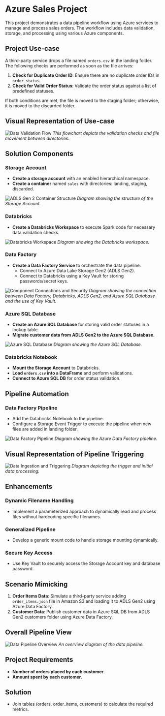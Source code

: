 # Azure Sales Project

This project demonstrates a data pipeline workflow using Azure services to manage and process sales orders. The workflow includes data validation, storage, and processing using various Azure components.

## Project Use-case

A third-party service drops a file named `orders.csv` in the landing folder. The following checks are performed as soon as the file arrives:

1. **Check for Duplicate Order ID**: Ensure there are no duplicate order IDs in `order_status`.
2. **Check for Valid Order Status**: Validate the order status against a list of predefined statuses.

If both conditions are met, the file is moved to the staging folder; otherwise, it is moved to the discarded folder.

## Visual Representation of Use-case

![Data Validation Flow](Images/Screenshot%202025-02-27%20134803.png)
_This flowchart depicts the validation checks and file movement between directories._

## Solution Components

### Storage Account

- **Create a storage account** with an enabled hierarchical namespace.
- **Create a container** named `sales` with directories: landing, staging, discarded.

![ADLS Gen 2 Container Structure](Images/Screenshot%202025-02-27%20134617.png)
_Diagram showing the structure of the Storage Account._

### Databricks

- **Create a Databricks Workspace** to execute Spark code for necessary data validation checks.

![Databricks Workspace](Images/Screenshot%202025-02-27%20134631.png)
_Diagram showing the Databricks workspace._

### Data Factory

- **Create a Data Factory Service** to orchestrate the data pipeline:
    - Connect to Azure Data Lake Storage Gen2 (ADLS Gen2).
    - Connect to Databricks using a Key Vault for storing passwords/secret keys.

![Component Connections and Security](Images/Screenshot%202025-02-27%20134554.png)
_Diagram showing the connection between Data Factory, Databricks, ADLS Gen2, and Azure SQL Database and the use of Key Vault._

### Azure SQL Database

- **Create an Azure SQL Database** for storing valid order statuses in a lookup table.
- **Migrate customer data from ADLS Gen2 to the Azure SQL Database**.

![Azure SQL Database](Images/Screenshot%202025-02-27%20134718.png)
_Diagram showing the Azure SQL Database._

### Databricks Notebook

- **Mount the Storage Account** to Databricks.
- **Load `orders.csv` into a DataFrame** and perform validations.
- **Connect to Azure SQL DB** for order status validation.

## Pipeline Automation

### Data Factory Pipeline

- Add the Databricks Notebook to the pipeline.
- Configure a Storage Event Trigger to execute the pipeline when new files are added in landing folder.

![Data Factory Pipeline](Images/Screenshot%202025-02-27%20134707.png)
_Diagram showing the Azure Data Factory pipeline._

## Visual Representation of Pipeline Triggering

![Data Ingestion and Triggering](Images/Screenshot%202025-02-27%20134545.png)
_Diagram depicting the trigger and initial data processing._

## Enhancements

### Dynamic Filename Handling

- Implement a parameterized approach to dynamically read and process files without hardcoding specific filenames.

### Generalized Pipeline

- Develop a generic mount code to handle storage mounting dynamically.

### Secure Key Access

- Use Key Vault to securely access the Storage Account key and database password.

## Scenario Mimicking

1. **Order Items Data**: Simulate a third-party service adding `order_items.json` file in Amazon S3 and loading it to ADLS Gen2 using Azure Data Factory.
2. **Customer Data**: Publish customer data in Azure SQL DB from ADLS Gen2 customers folder using Azure Data Factory.

## Overall Pipeline View

![Data Pipeline Overview](Images/Screenshot%202025-02-27%20134509.png)
_An overview diagram of the data pipeline._

## Project Requirements

- **Number of orders placed by each customer**.
- **Amount spent by each customer**.

## Solution

- Join tables (orders, order_items, customers) to calculate the required metrics.